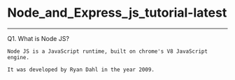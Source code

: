 # Node_and_Express_js_tutorial-latest
----------------------------------------------------------------------------------------------------------

Q1. What is Node JS?
    
    Node JS is a JavaScript runtime, built on chrome's V8 JavaScript engine.

    It was developed by Ryan Dahl in the year 2009.
